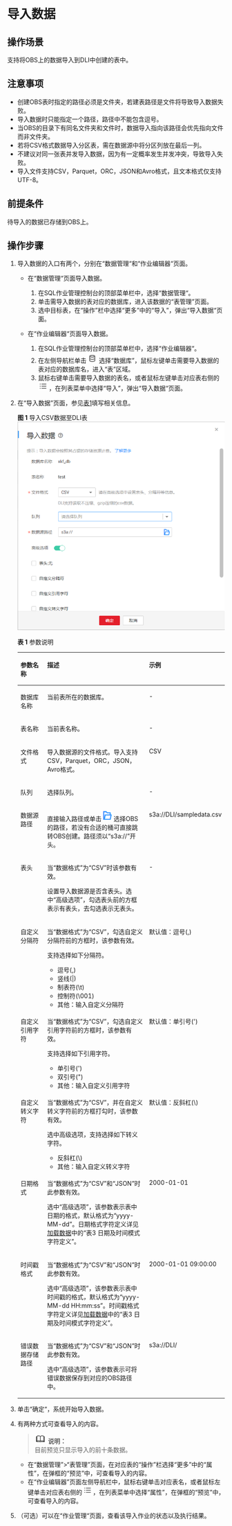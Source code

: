 # 导入数据<a name="dli_01_0253"></a>

## 操作场景<a name="section10579446195716"></a>

支持将OBS上的数据导入到DLI中创建的表中。

## 注意事项<a name="section321713588229"></a>

-   创建OBS表时指定的路径必须是文件夹，若建表路径是文件将导致导入数据失败。
-   导入数据时只能指定一个路径，路径中不能包含逗号。
-   当OBS的目录下有同名文件夹和文件时，数据导入指向该路径会优先指向文件而非文件夹。
-   若将CSV格式数据导入分区表，需在数据源中将分区列放在最后一列。
-   不建议对同一张表并发导入数据，因为有一定概率发生并发冲突，导致导入失败。
-   导入文件支持CSV，Parquet，ORC，JSON和Avro格式，且文本格式仅支持UTF-8。

## 前提条件<a name="section46923850144935"></a>

待导入的数据已存储到OBS上。

## 操作步骤<a name="section1935812127104"></a>

1.  导入数据的入口有两个，分别在“数据管理“和“作业编辑器“页面。
    -   在“数据管理“页面导入数据。
        1.  在SQL作业管理控制台的顶部菜单栏中，选择“数据管理“。
        2.  单击需导入数据的表对应的数据库，进入该数据的“表管理”页面。
        3.  选中目标表，在“操作”栏中选择“更多”中的“导入”，弹出“导入数据“页面。

    -   在“作业编辑器“页面导入数据。
        1.  在SQL作业管理控制台的顶部菜单栏中，选择“作业编辑器“。
        2.  在左侧导航栏单击![](figures/icon-数据库.png)选择“数据库”，鼠标左键单击需要导入数据的表对应的数据库名，进入“表”区域。
        3.  鼠标右键单击需要导入数据的表名，或者鼠标左键单击对应表右侧的![](figures/zh-cn_image_0198127695.png)，在列表菜单中选择“导入”，弹出“导入数据“页面。

2.  在“导入数据”页面，参见[表1](#table48581581434)填写相关信息。

    **图 1**  导入CSV数据至DLI表<a name="fig684328336"></a>  
    ![](figures/导入CSV数据至DLI表.png "导入CSV数据至DLI表")

    **表 1**  参数说明

    <a name="table48581581434"></a>
    <table><thead align="left"><tr id="row3843181339"><th class="cellrowborder" valign="top" width="20.3%" id="mcps1.2.4.1.1"><p id="p1984310813310"><a name="p1984310813310"></a><a name="p1984310813310"></a>参数名称</p>
    </th>
    <th class="cellrowborder" valign="top" width="64.2%" id="mcps1.2.4.1.2"><p id="p884311813319"><a name="p884311813319"></a><a name="p884311813319"></a>描述</p>
    </th>
    <th class="cellrowborder" valign="top" width="15.5%" id="mcps1.2.4.1.3"><p id="p98437819316"><a name="p98437819316"></a><a name="p98437819316"></a>示例</p>
    </th>
    </tr>
    </thead>
    <tbody><tr id="row158441581431"><td class="cellrowborder" valign="top" width="20.3%" headers="mcps1.2.4.1.1 "><p id="p6844984317"><a name="p6844984317"></a><a name="p6844984317"></a>数据库名称</p>
    </td>
    <td class="cellrowborder" valign="top" width="64.2%" headers="mcps1.2.4.1.2 "><p id="p7844681939"><a name="p7844681939"></a><a name="p7844681939"></a>当前表所在的数据库。</p>
    </td>
    <td class="cellrowborder" valign="top" width="15.5%" headers="mcps1.2.4.1.3 "><p id="p28441781835"><a name="p28441781835"></a><a name="p28441781835"></a>-</p>
    </td>
    </tr>
    <tr id="row17844387312"><td class="cellrowborder" valign="top" width="20.3%" headers="mcps1.2.4.1.1 "><p id="p78448817317"><a name="p78448817317"></a><a name="p78448817317"></a>表名称</p>
    </td>
    <td class="cellrowborder" valign="top" width="64.2%" headers="mcps1.2.4.1.2 "><p id="p13844381635"><a name="p13844381635"></a><a name="p13844381635"></a>当前表名称。</p>
    </td>
    <td class="cellrowborder" valign="top" width="15.5%" headers="mcps1.2.4.1.3 "><p id="p484416814318"><a name="p484416814318"></a><a name="p484416814318"></a>-</p>
    </td>
    </tr>
    <tr id="row18459820311"><td class="cellrowborder" valign="top" width="20.3%" headers="mcps1.2.4.1.1 "><p id="p184410811311"><a name="p184410811311"></a><a name="p184410811311"></a>文件格式</p>
    </td>
    <td class="cellrowborder" valign="top" width="64.2%" headers="mcps1.2.4.1.2 "><p id="p1184410812310"><a name="p1184410812310"></a><a name="p1184410812310"></a>导入数据源的文件格式。导入支持CSV，Parquet，ORC，JSON，Avro格式。</p>
    </td>
    <td class="cellrowborder" valign="top" width="15.5%" headers="mcps1.2.4.1.3 "><p id="p2844889313"><a name="p2844889313"></a><a name="p2844889313"></a>CSV</p>
    </td>
    </tr>
    <tr id="row138451587312"><td class="cellrowborder" valign="top" width="20.3%" headers="mcps1.2.4.1.1 "><p id="p168457815316"><a name="p168457815316"></a><a name="p168457815316"></a>队列</p>
    </td>
    <td class="cellrowborder" valign="top" width="64.2%" headers="mcps1.2.4.1.2 "><p id="p1684517810310"><a name="p1684517810310"></a><a name="p1684517810310"></a>选择队列。</p>
    </td>
    <td class="cellrowborder" valign="top" width="15.5%" headers="mcps1.2.4.1.3 "><p id="p19845485312"><a name="p19845485312"></a><a name="p19845485312"></a>-</p>
    </td>
    </tr>
    <tr id="row13845148639"><td class="cellrowborder" valign="top" width="20.3%" headers="mcps1.2.4.1.1 "><p id="p178451288318"><a name="p178451288318"></a><a name="p178451288318"></a>数据源路径</p>
    </td>
    <td class="cellrowborder" valign="top" width="64.2%" headers="mcps1.2.4.1.2 "><p id="p15845286316"><a name="p15845286316"></a><a name="p15845286316"></a>直接输入路径或单击<a name="image98451381736"></a><a name="image98451381736"></a><span><img id="image98451381736" src="figures/icon-浏览.png"></span>选择OBS的路径，若没有合适的桶可直接跳转OBS创建。路径须以<span class="parmname" id="parmname1684517815319"><a name="parmname1684517815319"></a><a name="parmname1684517815319"></a>“s3a://”</span>开头。</p>
    </td>
    <td class="cellrowborder" valign="top" width="15.5%" headers="mcps1.2.4.1.3 "><p id="p14845158237"><a name="p14845158237"></a><a name="p14845158237"></a>s3a://DLI/sampledata.csv</p>
    </td>
    </tr>
    <tr id="row17846481431"><td class="cellrowborder" valign="top" width="20.3%" headers="mcps1.2.4.1.1 "><p id="p16846128931"><a name="p16846128931"></a><a name="p16846128931"></a>表头</p>
    </td>
    <td class="cellrowborder" valign="top" width="64.2%" headers="mcps1.2.4.1.2 "><p id="p784648833"><a name="p784648833"></a><a name="p784648833"></a>当<span class="parmname" id="parmname188461381236"><a name="parmname188461381236"></a><a name="parmname188461381236"></a>“数据格式”</span>为<span class="parmvalue" id="parmvalue14846681230"><a name="parmvalue14846681230"></a><a name="parmvalue14846681230"></a>“CSV”</span>时该参数有效。</p>
    <p id="p28467818314"><a name="p28467818314"></a><a name="p28467818314"></a>设置导入数据源是否含表头。选中<span class="parmvalue" id="parmvalue15846178133"><a name="parmvalue15846178133"></a><a name="parmvalue15846178133"></a>“高级选项”</span>，勾选表头前的方框表示有表头，去勾选表示无表头。</p>
    </td>
    <td class="cellrowborder" valign="top" width="15.5%" headers="mcps1.2.4.1.3 "><p id="p1846128435"><a name="p1846128435"></a><a name="p1846128435"></a>-</p>
    </td>
    </tr>
    <tr id="row17848281439"><td class="cellrowborder" valign="top" width="20.3%" headers="mcps1.2.4.1.1 "><p id="p16846118734"><a name="p16846118734"></a><a name="p16846118734"></a>自定义分隔符</p>
    </td>
    <td class="cellrowborder" valign="top" width="64.2%" headers="mcps1.2.4.1.2 "><p id="p148473813317"><a name="p148473813317"></a><a name="p148473813317"></a>当<span class="parmname" id="parmname48471985316"><a name="parmname48471985316"></a><a name="parmname48471985316"></a>“数据格式”</span>为<span class="parmvalue" id="parmvalue984714814311"><a name="parmvalue984714814311"></a><a name="parmvalue984714814311"></a>“CSV”</span>，勾选自定义分隔符前的方框时，该参数有效。</p>
    <p id="p7847188036"><a name="p7847188036"></a><a name="p7847188036"></a>支持选择如下分隔符。</p>
    <a name="ul284815816316"></a><a name="ul284815816316"></a><ul id="ul284815816316"><li>逗号(,)</li><li>竖线(|)</li><li>制表符(\t)</li><li>控制符(\001)</li><li>其他：输入自定义分隔符</li></ul>
    </td>
    <td class="cellrowborder" valign="top" width="15.5%" headers="mcps1.2.4.1.3 "><p id="p28481285312"><a name="p28481285312"></a><a name="p28481285312"></a>默认值：逗号(,)</p>
    </td>
    </tr>
    <tr id="row58497819310"><td class="cellrowborder" valign="top" width="20.3%" headers="mcps1.2.4.1.1 "><p id="p18848489316"><a name="p18848489316"></a><a name="p18848489316"></a>自定义引用字符</p>
    </td>
    <td class="cellrowborder" valign="top" width="64.2%" headers="mcps1.2.4.1.2 "><p id="p18849981133"><a name="p18849981133"></a><a name="p18849981133"></a>当<span class="parmname" id="parmname6848681832"><a name="parmname6848681832"></a><a name="parmname6848681832"></a>“数据格式”</span>为<span class="parmvalue" id="parmvalue18481781937"><a name="parmvalue18481781937"></a><a name="parmvalue18481781937"></a>“CSV”</span>，勾选自定义引用字符前的方框时，该参数有效。</p>
    <p id="p108494814317"><a name="p108494814317"></a><a name="p108494814317"></a>支持选择如下引用字符。</p>
    <a name="ul15849288318"></a><a name="ul15849288318"></a><ul id="ul15849288318"><li>单引号(')</li><li>双引号(")</li><li>其他：输入自定义引用字符</li></ul>
    </td>
    <td class="cellrowborder" valign="top" width="15.5%" headers="mcps1.2.4.1.3 "><p id="p12849281739"><a name="p12849281739"></a><a name="p12849281739"></a>默认值：单引号(')</p>
    </td>
    </tr>
    <tr id="row15850884319"><td class="cellrowborder" valign="top" width="20.3%" headers="mcps1.2.4.1.1 "><p id="p98491281834"><a name="p98491281834"></a><a name="p98491281834"></a>自定义转义字符</p>
    </td>
    <td class="cellrowborder" valign="top" width="64.2%" headers="mcps1.2.4.1.2 "><p id="p19849581635"><a name="p19849581635"></a><a name="p19849581635"></a>当<span class="parmname" id="parmname38499814316"><a name="parmname38499814316"></a><a name="parmname38499814316"></a>“数据格式”</span>为<span class="parmvalue" id="parmvalue198492088317"><a name="parmvalue198492088317"></a><a name="parmvalue198492088317"></a>“CSV”</span>，并在自定义转义字符前的方框打勾时，该参数有效。</p>
    <p id="p1885017815318"><a name="p1885017815318"></a><a name="p1885017815318"></a>选中高级选项，支持选择如下转义字符。</p>
    <a name="ul9850081736"></a><a name="ul9850081736"></a><ul id="ul9850081736"><li>反斜杠(\)</li><li>其他：输入自定义转义字符</li></ul>
    </td>
    <td class="cellrowborder" valign="top" width="15.5%" headers="mcps1.2.4.1.3 "><p id="p12850081234"><a name="p12850081234"></a><a name="p12850081234"></a>默认值：反斜杠(\)</p>
    </td>
    </tr>
    <tr id="row88514818311"><td class="cellrowborder" valign="top" width="20.3%" headers="mcps1.2.4.1.1 "><p id="p98507815314"><a name="p98507815314"></a><a name="p98507815314"></a>日期格式</p>
    </td>
    <td class="cellrowborder" valign="top" width="64.2%" headers="mcps1.2.4.1.2 "><p id="p1285020810315"><a name="p1285020810315"></a><a name="p1285020810315"></a>当<span class="parmname" id="parmname28507816310"><a name="parmname28507816310"></a><a name="parmname28507816310"></a>“数据格式”</span>为<span class="parmvalue" id="parmvalue1850384316"><a name="parmvalue1850384316"></a><a name="parmvalue1850384316"></a>“CSV”</span>和<span class="parmvalue" id="parmvalue13850484319"><a name="parmvalue13850484319"></a><a name="parmvalue13850484319"></a>“JSON”</span>时此参数有效。</p>
    <p id="p3851128437"><a name="p3851128437"></a><a name="p3851128437"></a>选中<span class="parmvalue" id="parmvalue1185128335"><a name="parmvalue1185128335"></a><a name="parmvalue1185128335"></a>“高级选项”</span>，该参数表示表中日期的格式，默认格式为<span class="parmname" id="parmname14851781531"><a name="parmname14851781531"></a><a name="parmname14851781531"></a>“yyyy-MM-dd”</span>。日期格式字符定义详见<a href="https://support.huaweicloud.com/sqlreference-dli/dli_08_0100.html" target="_blank" rel="noopener noreferrer">加载数据</a>中的“表3 日期及时间模式字符定义”。</p>
    </td>
    <td class="cellrowborder" valign="top" width="15.5%" headers="mcps1.2.4.1.3 "><p id="p15851582314"><a name="p15851582314"></a><a name="p15851582314"></a>2000-01-01</p>
    </td>
    </tr>
    <tr id="row1685317817310"><td class="cellrowborder" valign="top" width="20.3%" headers="mcps1.2.4.1.1 "><p id="p1585178432"><a name="p1585178432"></a><a name="p1585178432"></a>时间戳格式</p>
    </td>
    <td class="cellrowborder" valign="top" width="64.2%" headers="mcps1.2.4.1.2 "><p id="p13852181332"><a name="p13852181332"></a><a name="p13852181332"></a>当<span class="parmname" id="parmname15852388318"><a name="parmname15852388318"></a><a name="parmname15852388318"></a>“数据格式”</span>为<span class="parmvalue" id="parmvalue285298937"><a name="parmvalue285298937"></a><a name="parmvalue285298937"></a>“CSV”</span>和<span class="parmvalue" id="parmvalue19852181231"><a name="parmvalue19852181231"></a><a name="parmvalue19852181231"></a>“JSON”</span>时此参数有效。</p>
    <p id="p16852168533"><a name="p16852168533"></a><a name="p16852168533"></a>选中<span class="parmvalue" id="parmvalue2852486315"><a name="parmvalue2852486315"></a><a name="parmvalue2852486315"></a>“高级选项”</span>，该参数表示表中时间戳的格式，默认格式为<span class="parmname" id="parmname88521581739"><a name="parmname88521581739"></a><a name="parmname88521581739"></a>“yyyy-MM-dd HH:mm:ss”</span>。时间戳格式字符定义详见<a href="https://support.huaweicloud.com/sqlreference-dli/dli_08_0100.html" target="_blank" rel="noopener noreferrer">加载数据</a>中的“表3 日期及时间模式字符定义”。</p>
    </td>
    <td class="cellrowborder" valign="top" width="15.5%" headers="mcps1.2.4.1.3 "><p id="p148526811314"><a name="p148526811314"></a><a name="p148526811314"></a>2000-01-01 09:00:00</p>
    </td>
    </tr>
    <tr id="row1285810818311"><td class="cellrowborder" valign="top" width="20.3%" headers="mcps1.2.4.1.1 "><p id="p88531980320"><a name="p88531980320"></a><a name="p88531980320"></a>错误数据存储路径</p>
    </td>
    <td class="cellrowborder" valign="top" width="64.2%" headers="mcps1.2.4.1.2 "><p id="p10857178834"><a name="p10857178834"></a><a name="p10857178834"></a>当<span class="parmname" id="parmname38531980310"><a name="parmname38531980310"></a><a name="parmname38531980310"></a>“数据格式”</span>为<span class="parmvalue" id="parmvalue1985319816320"><a name="parmvalue1985319816320"></a><a name="parmvalue1985319816320"></a>“CSV”</span>和<span class="parmvalue" id="parmvalue168531081638"><a name="parmvalue168531081638"></a><a name="parmvalue168531081638"></a>“JSON”</span>时此参数有效。</p>
    <p id="p10857381137"><a name="p10857381137"></a><a name="p10857381137"></a>选中<span class="parmvalue" id="parmvalue88571881733"><a name="parmvalue88571881733"></a><a name="parmvalue88571881733"></a>“高级选项”</span>，该参数表示可将错误数据保存到对应的OBS路径中。</p>
    </td>
    <td class="cellrowborder" valign="top" width="15.5%" headers="mcps1.2.4.1.3 "><p id="p13857178135"><a name="p13857178135"></a><a name="p13857178135"></a>s3a://DLI/</p>
    </td>
    </tr>
    </tbody>
    </table>

3.  单击“确定“，系统开始导入数据。
4.  有两种方式可查看导入的内容。

    >![](public_sys-resources/icon-note.gif) **说明：**   
    >目前预览只显示导入的前十条数据。  

    -   在“数据管理”\>“表管理”页面，在对应表的“操作”栏选择“更多”中的“属性”，在弹框的“预览”中，可查看导入的内容。
    -   在“作业编辑器”页面左侧导航栏中，鼠标右键单击对应表名，或者鼠标左键单击对应表右侧的![](figures/zh-cn_image_0198127694.png)，在列表菜单中选择“属性”，在弹框的“预览”中，可查看导入的内容。

5.  （可选）可以在“作业管理“页面，查看该导入作业的状态以及执行结果。

